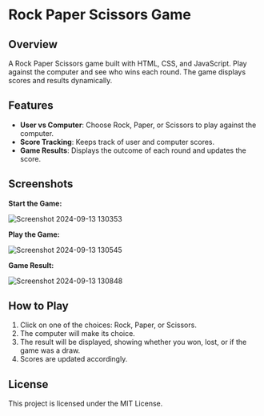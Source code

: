 # Rock Paper Scissors Game

## Overview

A Rock Paper Scissors game built with HTML, CSS, and JavaScript. Play against the computer and see who wins each round. The game displays scores and results dynamically.

## Features

- **User vs Computer**: Choose Rock, Paper, or Scissors to play against the computer.
- **Score Tracking**: Keeps track of user and computer scores.
- **Game Results**: Displays the outcome of each round and updates the score.

## Screenshots

**Start the  Game:**

![Screenshot 2024-09-13 130353](https://github.com/user-attachments/assets/36dea7c0-35d4-476c-a41c-3f07c6b1f7b9)

**Play the Game:**

![Screenshot 2024-09-13 130545](https://github.com/user-attachments/assets/880faf42-99f0-4d49-ac9a-c12efb6ab328)

**Game Result:**

![Screenshot 2024-09-13 130848](https://github.com/user-attachments/assets/3f556e8e-a3a5-4cb0-b7d2-749228e4198c)


## How to Play

1. Click on one of the choices: Rock, Paper, or Scissors.
2. The computer will make its choice.
3. The result will be displayed, showing whether you won, lost, or if the game was a draw.
4. Scores are updated accordingly.

## License

This project is licensed under the MIT License.


